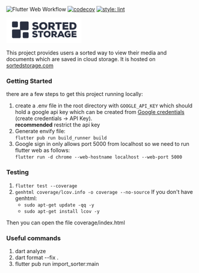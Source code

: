 ![Flutter Web Workflow](https://github.com/Jsuppers/sorted-storage/workflows/Flutter%20Web/badge.svg)
[![codecov](https://codecov.io/gh/Jsuppers/sorted-storage/branch/main/graph/badge.svg?branch=master)](https://codecov.io/gh/Jsuppers/sorted-storage)
[![style: lint](https://img.shields.io/badge/style-lint-4BC0F5.svg)](https://pub.dev/packages/lint)


![](assets/images/logo_tiny.png)


This project provides users a sorted way to view their media and documents which are 
saved in cloud storage. It is hosted on [sortedstorage.com](https://sortedstorage.com)
 
### Getting Started

there are a few steps to get this project running locally: 
1. create a .env file in the root directory with ```GOOGLE_API_KEY``` which should hold a google api key which can be created
from [Google credentials](https://console.cloud.google.com/apis/credentials) (create credentials -> API Key).
<br/> **recommended** restrict the api key
2. Generate envify file: <br/> ```flutter pub run build_runner build```
3. Google sign in only allows port 5000 from localhost so we need to run flutter web as follows: <br/>
```flutter run -d chrome --web-hostname localhost --web-port 5000```

### Testing
1. ```flutter test --coverage```
4. ```genhtml coverage/lcov.info -o coverage --no-source``` If you don't have genhtml: <br/>
    - ```sudo apt-get update -qq -y``` <br/>
    - ```sudo apt-get install lcov -y``` <br/>

Then you can open the file coverage/index.html

### Useful commands
1. dart analyze
2. dart format --fix .
3. flutter pub run import_sorter:main

